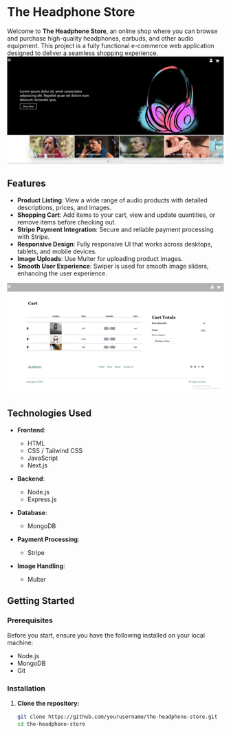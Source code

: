 # The Headphone Store

Welcome to **The Headphone Store**, an online shop where you can browse and purchase high-quality headphones, earbuds, and other audio equipment. This project is a fully functional e-commerce web application designed to deliver a seamless shopping experience.
![Alt Text](client/Capture.PNG)
## Features

- **Product Listing**: View a wide range of audio products with detailed descriptions, prices, and images.
- **Shopping Cart**: Add items to your cart, view and update quantities, or remove items before checking out.
- **Stripe Payment Integration**: Secure and reliable payment processing with Stripe.
- **Responsive Design**: Fully responsive UI that works across desktops, tablets, and mobile devices.
- **Image Uploads**: Use Multer for uploading product images.
- **Smooth User Experience**: Swiper is used for smooth image sliders, enhancing the user experience.



![Alt Text](client/Capture1.PNG)


## Technologies Used

- **Frontend**:
  - HTML
  - CSS / Tailwind CSS
  - JavaScript
  - Next.js
  
- **Backend**:
  - Node.js
  - Express.js
  
- **Database**:
  - MongoDB
  
- **Payment Processing**:
  - Stripe
  
- **Image Handling**:
  - Multer
    


## Getting Started

### Prerequisites

Before you start, ensure you have the following installed on your local machine:

- Node.js
- MongoDB
- Git

### Installation

1. **Clone the repository:**

   ```bash
   git clone https://github.com/yourusername/the-headphone-store.git
   cd the-headphone-store

